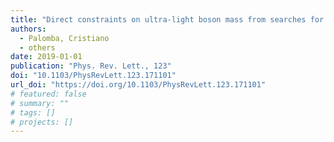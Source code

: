 ```yaml
---
title: "Direct constraints on ultra-light boson mass from searches for continuous gravitational waves"
authors:
  - Palomba, Cristiano
  - others
date: 2019-01-01
publication: "Phys. Rev. Lett., 123"
doi: "10.1103/PhysRevLett.123.171101"
url_doi: "https://doi.org/10.1103/PhysRevLett.123.171101"
# featured: false
# summary: ""
# tags: []
# projects: []
---
```

